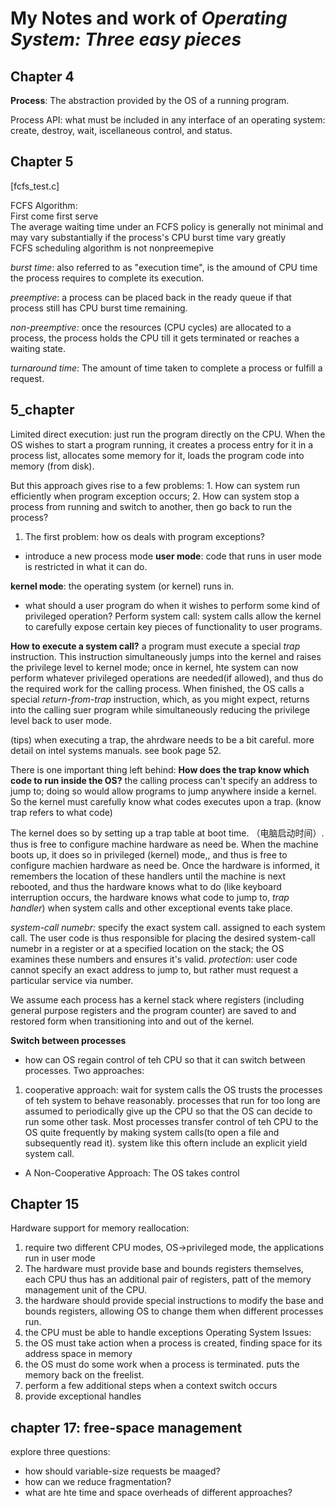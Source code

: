 # My Notes and work of *Operating System: Three easy pieces*

## Chapter 4
**Process**: The abstraction provided by the OS of a running program.

Process API:
what must be included in any interface of an operating system: create, destroy, wait, iscellaneous control, and status.

## Chapter 5
[fcfs_test.c]

FCFS Algorithm:  
First come first serve  
The average waiting time under an FCFS policy is generally not minimal and may vary substantially if the process's CPU burst time vary greatly  
FCFS scheduling algorithm is not nonpreemepive

*burst time*: also referred to as "execution time", is the amound of CPU time the process requires to complete its execution.

*preemptive*: a process can be placed back in the ready queue if that process still has CPU burst time remaining.

*non-preemptive:* once the resources (CPU cycles) are allocated to a process, the process holds the CPU till it gets terminated or reaches a waiting state.

*turnaround time*: The amount of time taken to complete a process or fulfill a request.

## 5_chapter
Limited direct execution: just run the program directly on the CPU. When the OS wishes to start a program running, it creates a process entry for it in a process list, allocates some memory for it, loads the program code into memory (from disk).

But this approach gives rise to a few problems: 1. How can system run efficiently when program exception occurs; 2. How can system stop a process from running and switch to another, then go back to run the process?
1. The first problem: how os deals with program exceptions?
- introduce a new process mode
**user mode**: code that runs in user mode is restricted in what it can do.

**kernel mode**: the operating system (or kernel) runs in.
- what should a user program do when it wishes to perform some kind of privileged operation?
Perform system call: system calls allow the kernel to carefully expose certain key pieces of functionality to user programs.

**How to execute a system call?** a program must execute a special *trap* instruction. This instruction simultaneously jumps into the kernel and raises the privilege level to kernel mode; once in kernel, hte system can now perform whatever privileged operations are needed(if allowed), and thus do the required work for the calling process. When finished, the OS calls a special *return-from-trap* instruction, which, as you might expect, returns into the calling suer program while simultaneously reducing the privilege level back to user mode.

(tips) when executing a trap, the ahrdware needs to be a bit careful. more detail on intel systems manuals. see book page 52.

There is one important thing left behind:
**How does the trap know which code to run inside the OS?** the calling process can't specify an address to jump to; doing so would allow programs to jump anywhere inside a kernel. So the kernel must carefully know what codes executes upon a trap. (know trap refers to what code)

The kernel does so by setting up a trap table at boot time. （电脑启动时间）. thus is free to configure machine hardware as need be. When the machine boots up, it does so in privileged (kernel) mode,, and thus is free to configure machien hardware as need be. Once the hardware is informed, it remembers the location of these handlers until the machine is next rebooted, and thus the hardware knows what to do (like keyboard interruption occurs, the hardware knows what code to jump to, *trap handler*) when system calls and other exceptional events take place.

*system-call numebr:* specify the exact system call. assigned to each system call. The user code is thus responsible for placing the desired system-call numebr in a register or at a specified location on the stack; the OS examines these numbers and ensures it's valid. *protection*: user code cannot specify an exact address to jump to, but rather must request a particular service via number.

We assume each process has a kernel stack where registers (including general purpose registers and the program counter) are saved to and restored form when transitioning into and out of the kernel.

**Switch between processes**
- how can OS regain control of teh CPU so that it can switch between processes.
Two approaches:
1. cooperative approach: wait for system calls
the OS trusts the processes of teh system to behave reasonably. processes that run for too long are assumed to periodically give up the CPU so that the OS can decide to run some other task. Most processes transfer control of teh CPU to the OS quite frequently by making system calls(to open a file and subsequently read it). system like this oftern include an explicit yield system call.
- A Non-Cooperative Approach: The OS takes control


## Chapter 15
Hardware support for memory reallocation:
1. require two different CPU modes, OS->privileged mode, the applications run in user mode
2. The hardware must provide base and bounds registers themselves, each CPU thus has an additional pair of registers, patt of the memory management unit of the CPU.
3. the hardware should provide special instructions to modify the base and bounds registers, allowing OS to change them when different processes run.
4. the CPU must be able to handle exceptions
Operating System Issues:
1. the OS must take action when a process is created, finding space for its address space in memory
2. the OS must do some work when a process is terminated. puts the memory back on the freelist.
3. perform a few additional steps when a context switch occurs
4. provide exceptional handles
  

## chapter 17: free-space management
explore three questions:
- how should variable-size requests be maaged?
- how can we reduce fragmentation?
- what are hte time and space overheads of different approaches?


